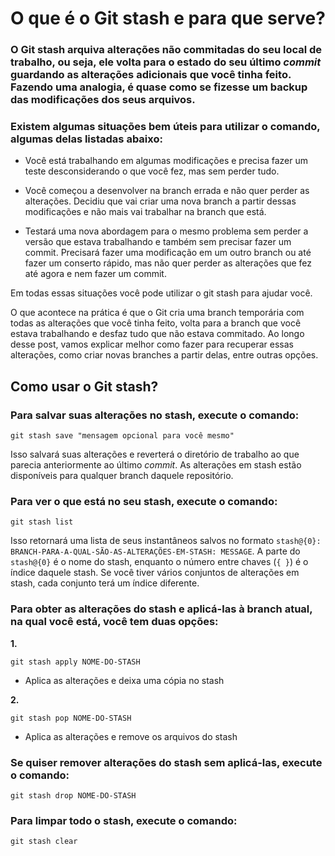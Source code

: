 # O que é o Git stash e para que serve? 
### O Git stash arquiva alterações não commitadas do seu local de trabalho, ou seja, ele volta para o estado do seu último **_commit_** guardando as alterações adicionais que você tinha feito. Fazendo uma analogia, é quase como se fizesse um backup das modificações dos seus arquivos.

### Existem algumas situações bem úteis para utilizar o comando, algumas delas listadas abaixo:

+ Você está trabalhando em algumas modificações e precisa fazer um teste desconsiderando o que você fez, mas sem perder tudo.

+ Você começou a desenvolver na branch errada e não quer perder as alterações.
Decidiu que vai criar uma nova branch a partir dessas modificações e não mais vai trabalhar na branch que está.

+ Testará uma nova abordagem para o mesmo problema sem perder a versão que estava trabalhando e também sem precisar fazer um commit.
Precisará fazer uma modificação em um outro branch ou até fazer um conserto rápido, mas não quer perder as alterações que fez até agora e nem fazer um commit. 

Em todas essas situações você pode utilizar o git stash para ajudar você. 

O que acontece na prática é que o Git cria uma branch temporária com todas as alterações que você tinha feito, volta para a branch que você estava trabalhando e desfaz tudo que não estava commitado. Ao longo desse post, vamos explicar melhor como fazer para recuperar essas alterações, como criar novas branches a partir delas, entre outras opções. 

## Como usar o Git stash?

### Para salvar suas alterações no stash, execute o comando:

```
git stash save "mensagem opcional para você mesmo"
```

Isso salvará suas alterações e reverterá o diretório de trabalho ao que parecia anteriormente ao último _commit_. As alterações em stash estão disponíveis para qualquer branch daquele repositório.

### Para ver o que está no seu stash, execute o comando:

```
git stash list
```

Isso retornará uma lista de seus instantâneos salvos no formato `stash@{0}: BRANCH-PARA-A-QUAL-SÃO-AS-ALTERAÇÕES-EM-STASH: MESSAGE`. A parte do `stash@{0}` é o nome do stash, enquanto o número entre chaves (`{ }`) é o índice daquele stash. Se você tiver vários conjuntos de alterações em stash, cada conjunto terá um índice diferente.

### Para obter as alterações do stash e aplicá-las à branch atual, na qual você está, você tem duas opções:

**1.** 
```
git stash apply NOME-DO-STASH
``` 
+ Aplica as alterações e deixa uma cópia no stash

**2.** 
```
git stash pop NOME-DO-STASH
```
+ Aplica as alterações e remove os arquivos do stash

### Se quiser remover alterações do stash sem aplicá-las, execute o comando:

```
git stash drop NOME-DO-STASH
```

### Para limpar todo o stash, execute o comando:

```
git stash clear
```